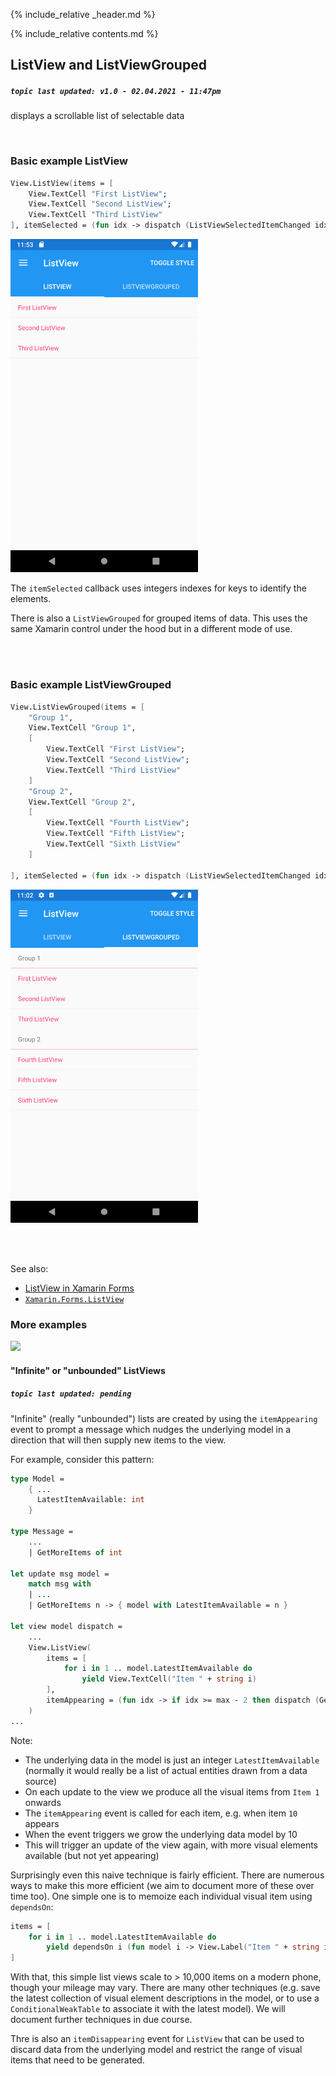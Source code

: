 {% include_relative _header.md %}

{% include_relative contents.md %}

ListView and ListViewGrouped
--------
##### `topic last updated: v1.0 - 02.04.2021 - 11:47pm`

displays a scrollable list of selectable data

<br /> 

### Basic example ListView


```fsharp 
View.ListView(items = [
    View.TextCell "First ListView"; 
    View.TextCell "Second ListView"; 
    View.TextCell "Third ListView"
], itemSelected = (fun idx -> dispatch (ListViewSelectedItemChanged idx)) )    
```

<img src="images/views/listview-adr-basic.png" width="300">

The `itemSelected` callback uses integers indexes for keys to identify the elements.

There is also a `ListViewGrouped` for grouped items of data.  This uses the same Xamarin control under the hood but in a different mode of use.

<br /> <br /> 

### Basic example ListViewGrouped

```fsharp 
View.ListViewGrouped(items = [
    "Group 1", 
    View.TextCell "Group 1", 
    [
        View.TextCell "First ListView"; 
        View.TextCell "Second ListView"; 
        View.TextCell "Third ListView"
    ]
    "Group 2", 
    View.TextCell "Group 2", 
    [
        View.TextCell "Fourth ListView"; 
        View.TextCell "Fifth ListView"; 
        View.TextCell "Sixth ListView"
    ]                                     

], itemSelected = (fun idx -> dispatch (ListViewSelectedItemChanged idx)) )
```


<img src="images/views/listgroupview-adr-basic.png" width="300">

<br /> <br /> 

See also:

* [ListView in Xamarin Forms](https://docs.microsoft.com/en-us/xamarin/xamarin-forms/user-interface/ListView)
* [`Xamarin.Forms.ListView`](https://docs.microsoft.com/en-us/dotnet/api/Xamarin.Forms.ListView)

### More examples

<img src="https://user-images.githubusercontent.com/52166903/60180201-5dfc5b00-9817-11e9-9508-a0daa7b7a81d.png" width="400">

#### "Infinite" or "unbounded" ListViews
##### `topic last updated: pending`

"Infinite" (really "unbounded") lists are created by using the `itemAppearing` event to prompt a message which nudges the
underlying model in a direction that will then supply new items to the view.

For example, consider this pattern:

```fsharp
type Model =
    { ...
      LatestItemAvailable: int
    }

type Message =
    ...
    | GetMoreItems of int

let update msg model =
    match msg with
    | ...
    | GetMoreItems n -> { model with LatestItemAvailable = n }

let view model dispatch =
    ...
    View.ListView(
        items = [
            for i in 1 .. model.LatestItemAvailable do
                yield View.TextCell("Item " + string i)
        ],
        itemAppearing = (fun idx -> if idx >= max - 2 then dispatch (GetMoreItems (idx + 10) ) )
    )
...
```

Note:

* The underlying data in the model is just an integer `LatestItemAvailable` (normally it would really be a list of actual entities drawn from a data source)
* On each update to the view we produce all the visual items from `Item 1` onwards
* The `itemAppearing` event is called for each item, e.g. when item `10` appears
* When the event triggers we grow the underlying data model by 10
* This will trigger an update of the view again, with more visual elements available (but not yet appearing)

Surprisingly even this naive technique  is fairly efficient. There are numerous ways to make this more efficient (we aim to document more of these over time too).  One simple one is to memoize each individual visual item using `dependsOn`:

```fsharp
items = [
    for i in 1 .. model.LatestItemAvailable do
        yield dependsOn i (fun model i -> View.Label("Item " + string i))
]
```

With that, this simple list views scale to > 10,000 items on a modern phone, though your mileage may vary.
There are many other techniques (e.g. save the latest collection of visual element descriptions in the model, or to use a `ConditionalWeakTable` to associate it with the latest model).  We will document further techniques in due course.

Thre is also an `itemDisappearing` event for `ListView` that can be used to discard data from the underlying model and restrict the
range of visual items that need to be generated.